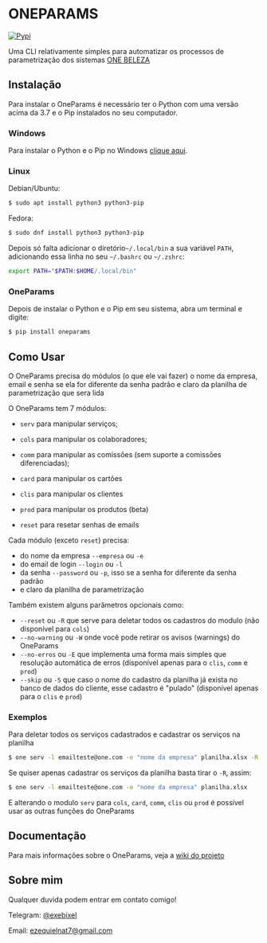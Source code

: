 # ONEPARAMS

[![Pypi](https://img.shields.io/pypi/v/oneparams.svg?style=plastic)](https://pypi.org/project/oneparams/)

Uma CLI relativamente simples para automatizar os processos de parametrização dos sistemas [ONE BELEZA](https://onebeleza.com.br)


Instalação
----------

Para instalar o OneParams é necessário ter o Python com uma versão acima da 3.7 e o Pip instalados no seu computador.

### Windows

Para instalar o Python e o Pip no Windows [clique aqui](https://python.org.br/instalacao-windows/).

### Linux

Debian/Ubuntu:
```bash
$ sudo apt install python3 python3-pip
```

Fedora:
```bash
$ sudo dnf install python3 python3-pip
```
Depois só falta adicionar o diretório``~/.local/bin`` a sua variável  ``PATH``, adicionando essa linha no seu ``~/.bashrc`` ou ``~/.zshrc``:
```bash
export PATH="$PATH:$HOME/.local/bin"
```

### OneParams

Depois de instalar o Python e o Pip em seu sistema, abra um terminal e digite:
```bash
$ pip install oneparams
```


Como Usar
---------

O OneParams precisa do módulos (o que ele vai fazer) o nome da empresa, email e senha se ela for diferente da senha padrão e claro da planilha de parametrização que sera lida

O OneParams tem 7 módulos:

 - `serv`  para manipular serviços;

 - `cols`  para manipular os colaboradores;

 - `comm`  para manipular as comissões (sem suporte a comissões diferenciadas);

 - `card`  para manipular os cartões

 - `clis`  para manipular os clientes

 - `prod` para manipular os produtos (beta)

 - `reset` para resetar senhas de emails


Cada módulo (exceto `reset`) precisa:
 -  do nome da empresa `--empresa` ou `-e`
 -  do email de login `--login` ou `-l`
 -  da senha `--password` ou `-p`, isso se a senha for diferente da senha padrão
 -  e claro da planilha de parametrização

Também existem alguns parâmetros opcionais como:
 - `--reset` ou `-R` que serve para deletar todos os cadastros do modulo (não disponível para `cols`)
 - `--no-warning` ou `-W` onde você pode retirar os avisos (warnings) do OneParams
 - `--no-erros` ou `-E` que implementa uma forma mais simples que resolução automática de erros (disponível apenas para o `clis`, `comm` e `prod`)
 - `--skip` ou `-S` que caso o nome do cadastro da planilha já exista no banco de dados do cliente, esse cadastro é "pulado" (disponível apenas para o `clis` e `prod`)

### Exemplos

Para deletar todos os serviços cadastrados e cadastrar os serviços na planilha
```bash
$ one serv -l emailteste@one.com -e "nome da empresa" planilha.xlsx -R
```

Se quiser apenas cadastrar os serviços da planilha basta tirar o `-R`, assim:
```bash
$ one serv -l emailteste@one.com -e "nome da empresa" planilha.xlsx
```

E alterando o modulo `serv` para `cols`, `card`, `comm`, `clis` ou `prod` é possível usar as outras funções do OneParams


Documentação
-------------

Para mais informações sobre o OneParams, veja a [wiki do projeto](https://github.com/exebixel/oneparams/wiki)

Sobre mim
---------

Qualquer duvida podem entrar em contato comigo!

Telegram: [@exebixel](https://t.me/exebixel)

Email: ezequielnat7@gmail.com
